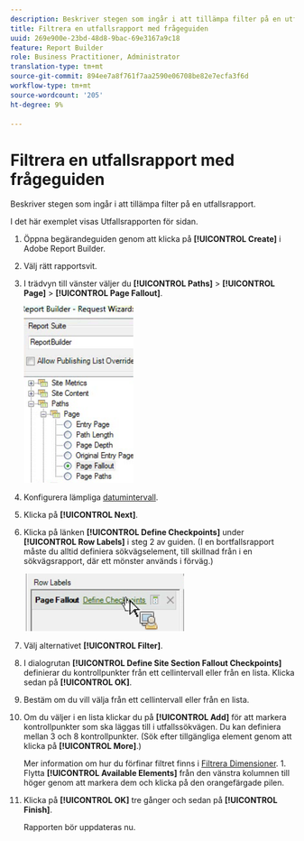 ```yaml
---
description: Beskriver stegen som ingår i att tillämpa filter på en utfallsrapport.
title: Filtrera en utfallsrapport med frågeguiden
uuid: 269e900e-23bd-48d8-9bac-69e3167a9c18
feature: Report Builder
role: Business Practitioner, Administrator
translation-type: tm+mt
source-git-commit: 894ee7a8f761f7aa2590e06708be82e7ecfa3f6d
workflow-type: tm+mt
source-wordcount: '205'
ht-degree: 9%

---
```



# Filtrera en utfallsrapport med frågeguiden

Beskriver stegen som ingår i att tillämpa filter på en utfallsrapport.

I det här exemplet visas Utfallsrapporten för sidan.

1. Öppna begärandeguiden genom att klicka på **[!UICONTROL Create]** i Adobe Report Builder.
1. Välj rätt rapportsvit.
1. I trädvyn till vänster väljer du **[!UICONTROL Paths]** > **[!UICONTROL Page]** > **[!UICONTROL Page Fallout]**.

   ![](assets/page_fallout.png)

1. Konfigurera lämpliga [datumintervall](/help/analyze/report-builder/data-requests/configuring-report-dates/custom-calendar.md).
1. Klicka på **[!UICONTROL Next]**.
1. Klicka på länken **[!UICONTROL Define Checkpoints]** under **[!UICONTROL Row Labels]** i steg 2 av guiden. (I en bortfallsrapport måste du alltid definiera sökvägselement, till skillnad från i en sökvägsrapport, där ett mönster används i förväg.)

   ![](assets/define_checkpoints.png)

1. Välj alternativet **[!UICONTROL Filter]**.

1. I dialogrutan **[!UICONTROL Define Site Section Fallout Checkpoints]** definierar du kontrollpunkter från ett cellintervall eller från en lista. Klicka sedan på **[!UICONTROL OK]**.
1. Bestäm om du vill välja från ett cellintervall eller från en lista.
1. Om du väljer i en lista klickar du på **[!UICONTROL Add]** för att markera kontrollpunkter som ska läggas till i utfallssökvägen. Du kan definiera mellan 3 och 8 kontrollpunkter. (Sök efter tillgängliga element genom att klicka på **[!UICONTROL More]**.)

   Mer information om hur du förfinar filtret finns i [Filtrera Dimensioner](/help/analyze/report-builder/layout/c-filter-dimensions/filter-dimensions.md). 1. Flytta **[!UICONTROL Available Elements]** från den vänstra kolumnen till höger genom att markera dem och klicka på den orangefärgade pilen.
1. Klicka på **[!UICONTROL OK]** tre gånger och sedan på **[!UICONTROL Finish]**.

   Rapporten bör uppdateras nu.
